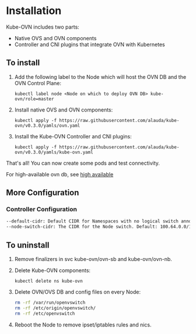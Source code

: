 # Installation


Kube-OVN includes two parts:
- Native OVS and OVN components
- Controller and CNI plugins that integrate OVN with Kubernetes

## To install

1. Add the following label to the Node which will host the OVN DB and the OVN Control Plane:

    `kubectl label node <Node on which to deploy OVN DB> kube-ovn/role=master`
2. Install native OVS and OVN components:

    `kubectl apply -f https://raw.githubusercontent.com/alauda/kube-ovn/v0.3.0/yamls/ovn.yaml`
3. Install the Kube-OVN Controller and CNI plugins:

    `kubectl apply -f https://raw.githubusercontent.com/alauda/kube-ovn/v0.3.0/yamls/kube-ovn.yaml`

That's all! You can now create some pods and test connectivity.

For high-available ovn db, see [high available](high-available.md)

## More Configuration

### Controller Configuration

```bash
--default-cidr: Default CIDR for Namespaces with no logical switch annotation, default: 10.16.0.0/16
--node-switch-cidr: The CIDR for the Node switch. Default: 100.64.0.0/16
```

## To uninstall

1. Remove finalizers in svc kube-ovn/ovn-sb and kube-ovn/ovn-nb.

2. Delete Kube-OVN components:

    `kubectl delete ns kube-ovn`
3. Delete OVN/OVS DB and config files on every Node:

    ```bash
    rm -rf /var/run/openvswitch
    rm -rf /etc/origin/openvswitch/
    rm -rf /etc/openvswitch
    ```
4. Reboot the Node to remove ipset/iptables rules and nics.